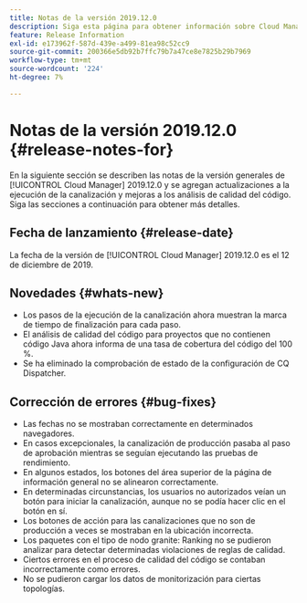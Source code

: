 ```yaml
---
title: Notas de la versión 2019.12.0
description: Siga esta página para obtener información sobre Cloud Manager 2019.12.0.
feature: Release Information
exl-id: e173962f-587d-439e-a499-81ea98c52cc9
source-git-commit: 200366e5db92b7ffc79b7a47ce8e7825b29b7969
workflow-type: tm+mt
source-wordcount: '224'
ht-degree: 7%

---
```


# Notas de la versión 2019.12.0 {#release-notes-for}

En la siguiente sección se describen las notas de la versión generales de [!UICONTROL Cloud Manager] 2019.12.0 y se agregan actualizaciones a la ejecución de la canalización y mejoras a los análisis de calidad del código.
Siga las secciones a continuación para obtener más detalles.

## Fecha de lanzamiento {#release-date}

La fecha de la versión de [!UICONTROL Cloud Manager] 2019.12.0 es el 12 de diciembre de 2019.

## Novedades {#whats-new}

* Los pasos de la ejecución de la canalización ahora muestran la marca de tiempo de finalización para cada paso.
* El análisis de calidad del código para proyectos que no contienen código Java ahora informa de una tasa de cobertura del código del 100 %.
* Se ha eliminado la comprobación de estado de la configuración de CQ Dispatcher.

## Corrección de errores {#bug-fixes}

* Las fechas no se mostraban correctamente en determinados navegadores.
* En casos excepcionales, la canalización de producción pasaba al paso de aprobación mientras se seguían ejecutando las pruebas de rendimiento.
* En algunos estados, los botones del área superior de la página de información general no se alinearon correctamente.
* En determinadas circunstancias, los usuarios no autorizados veían un botón para iniciar la canalización, aunque no se podía hacer clic en el botón en sí.
* Los botones de acción para las canalizaciones que no son de producción a veces se mostraban en la ubicación incorrecta.
* Los paquetes con el tipo de nodo granite: Ranking no se pudieron analizar para detectar determinadas violaciones de reglas de calidad.
* Ciertos errores en el proceso de calidad del código se contaban incorrectamente como errores.
* No se pudieron cargar los datos de monitorización para ciertas topologías.

